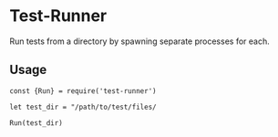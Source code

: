 # Test-Runner
Run tests from a directory by spawning separate processes for each.

## Usage

```
const {Run} = require('test-runner')

let test_dir = "/path/to/test/files/

Run(test_dir)

```